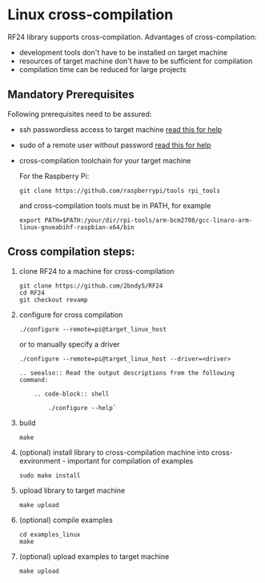  # Linux cross-compilation
RF24 library supports cross-compilation. Advantages of cross-compilation:
- development tools don't have to be installed on target machine
- resources of target machine don't have to be sufficient for compilation
- compilation time can be reduced for large projects

## Mandatory Prerequisites
Following prerequisites need to be assured:
- ssh passwordless access to target machine [read this for help](https://linuxconfig.org/passwordless-ssh)
- sudo of a remote user without password [read this for help](http://askubuntu.com/questions/334318/sudoers-file-enable-nopasswd-for-user-all-commands)
- cross-compilation toolchain for your target machine

    For the Raspberry Pi:
    ```shell
    git clone https://github.com/raspberrypi/tools rpi_tools
    ```

    and cross-compilation tools must be in PATH, for example
    ```shell
    export PATH=$PATH:/your/dir/rpi-tools/arm-bcm2708/gcc-linaro-arm-linux-gnueabihf-raspbian-x64/bin
    ```
## Cross compilation steps:
1. clone RF24 to a machine for cross-compilation
    ```shell
    git clone https://github.com/2bndy5/RF24
    cd RF24
    git checkout revamp
    ```
2. configure for cross compilation
    ```shell
    ./configure --remote=pi@target_linux_host
    ```
    or to manually specify a driver
    ```shell
    ./configure --remote=pi@target_linux_host --driver=<driver>
    ```
    ```eval_rst
    .. seealso:: Read the output descriptions from the following command:

        .. code-block:: shell

            ./configure --help`
    ```
3. build
    ```shell
    make
    ```
4. (optional) install library to cross-compilation machine into cross-exvironment - important for compilation of examples
    ```shell
    sudo make install
    ```
5. upload library to target machine
    ```shell
    make upload
    ```
6. (optional) compile examples

    ```shell
    cd examples_linux
    make
    ```
7. (optional) upload examples to target machine

    ```shell
    make upload
    ```
